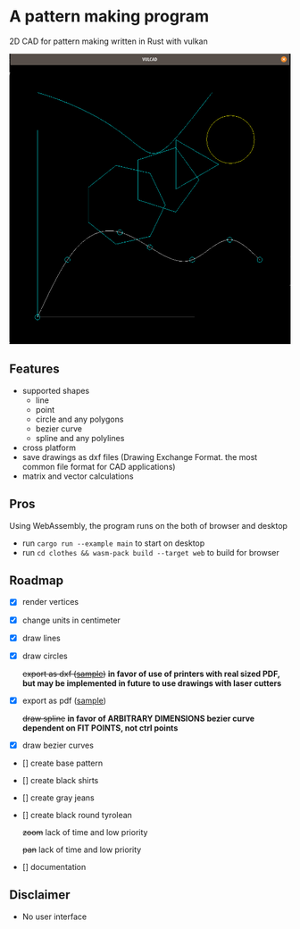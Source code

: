 # A pattern making program

2D CAD for pattern making written in Rust with vulkan

![drawings](image/drawing.png)

## Features

- supported shapes
  - line
  - point
  - circle and any polygons
  - bezier curve
  - spline and any polylines
- cross platform
- save drawings as dxf files (Drawing Exchange Format. the most common file format for CAD applications)
- matrix and vector calculations

## Pros

Using WebAssembly, the program runs on the both of browser and desktop

- run `cargo run --example main` to start on desktop
- run `cd clothes && wasm-pack build --target web` to build for browser

## Roadmap

- [x] render vertices
- [x] change units in centimeter
- [x] draw lines
- [x] draw circles

  ~~export as dxf ([sample](dxf))~~ **in favor of use of printers with real sized PDF, but may be implemented in future to use drawings with laser cutters**

- [x] export as pdf ([sample](clothes/out/base.pdf))

  ~~draw spline~~ **in favor of ARBITRARY DIMENSIONS bezier curve dependent on FIT POINTS, not ctrl points**

- [x] draw bezier curves
- [] create base pattern
- [] create black shirts
- [] create gray jeans
- [] create black round tyrolean

  ~~zoom~~ lack of time and low priority

  ~~pan~~ lack of time and low priority

- [] documentation

## Disclaimer

- No user interface
